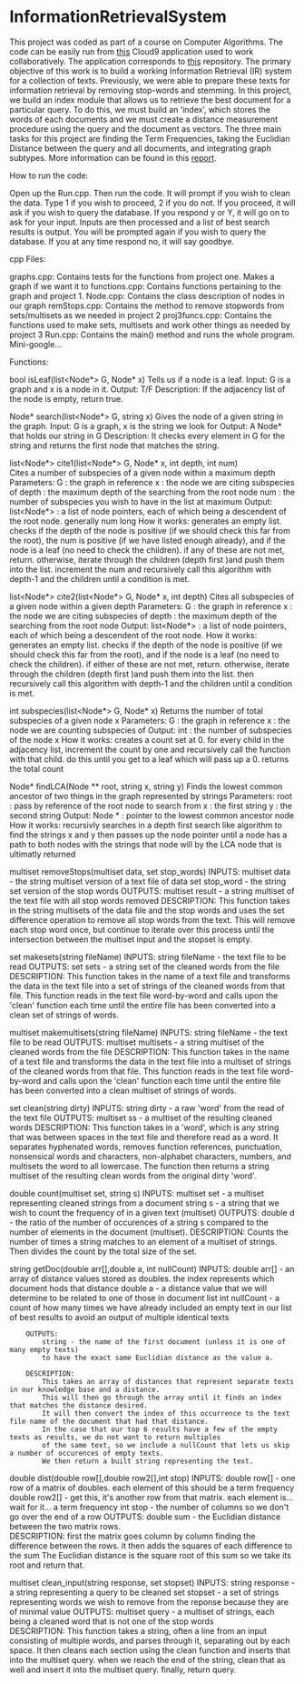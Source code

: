 # InformationRetrievalSystem
This project was coded as part of a course on Computer Algorithms. The code can be easily run from [this](https://cisc320proj3-bnlamet.c9users.io) Cloud9 application used to work collaboratively. The application corresponds to [this](https://ide.c9.io/bnlamet/cisc320proj3) repository.
The primary objective of this work is to build a working Information Retrieval (IR) system for a collection of texts. Previously, we were able to prepare these texts for information retrieval by removing stop-words and stemming. In this project, we build an index module that allows us to retrieve the best document for a particular query. To do this, we must build an ‘index’, which stores the words of each documents and we must create a distance measurement procedure using the query and the document as vectors. The three main tasks for this project are finding the Term Frequencies, taking the Euclidian Distance between the query and all documents, and integrating graph subtypes. More information can be found in this [report](https://drive.google.com/file/d/0B21tgVksEvzLQ19PSmtLQUQydTA/view?usp=sharing).

How to run the code:

Open up the Run.cpp. Then run the code. It will prompt if you wish to clean the data. Type 1 if you wish to proceed, 2 if you do not.
If you proceed, it will ask if you wish to query the database. If you respond y or Y, it will go on to ask for your input.
Inputs are then processed and a list of best search results is output. You will be prompted again if you wish to query the database.
If you at any time respond no, it will say goodbye.

cpp Files:

graphs.cpp: Contains tests for the functions from project one. Makes a graph if we want it to
functions.cpp: Contains functions pertaining to the graph and project 1.
Node.cpp: Contains the class description of nodes in our graph
remStops.cpp: Contains the method to remove stopwords from sets/multisets as we needed in project 2
proj3funcs.cpp: Contains the functions used to make sets, multisets and work other things as needed by project 3
Run.cpp: Contains the main() method and runs the whole program. Mini-google...

Functions:

bool isLeaf(list<Node*> G, Node* x)
    Tells us if a node is a leaf.
    Input: G is a graph and x is a node in it.
    Output: T/F
    Description: If the adjacency list of the node is empty, return true.

Node* search(list<Node*> G, string x)
    Gives the node of a given string in the graph.
    Input: G is a graph, x is the string we look for
    Output: A Node* that holds our string in G
    Description: It checks every element in G for the string and returns the first node that matches the string.

list<Node*> cite1(list<Node*> G, Node* x, int depth, int num)  
    Cites a number of subspecies of a given node within a maximum depth
    Parameters:
        G       : the graph in reference 
        x       : the node we are citing subspecies of 
        depth   : the maximum depth of the searching from the root node
        num     : the number of subspecies you wish to have in the list at maximum
    Output:
        list<Node*> : a list of node pointers, each of which being a descendent of the root node. generally num long
    How it works:
        generates an empty list. checks if the depth of the node is positive (if we should check this far from the root), 
        the num is positive (if we have listed enough already), and if the node is a leaf (no need to check the children).
        if any of these are not met, return. otherwise, iterate through the children (depth first )and push them into the list. 
        increment the num and recursively call this algorithm with depth-1 and the children until a condition is met.
        
list<Node*> cite2(list<Node*> G, Node* x, int depth)
    Cites all subspecies of a given node within a given depth
    Parameters:
        G       : the graph in reference 
        x       : the node we are citing subspecies of 
        depth   : the maximum depth of the searching from the root node
    Output:
        list<Node*> : a list of node pointers, each of which being a descendent of the root node.
    How it works:
        generates an empty list. checks if the depth of the node is positive (if we should check this far from the root), 
        and if the node is a leaf (no need to check the children). if either of these are not met, return. 
        otherwise, iterate through the children (depth first )and push them into the list. then 
        recursively call this algorithm with depth-1 and the children until a condition is met.
    
int subspecies(list<Node*> G, Node* x)
    Returns the number of total subspecies of a given node x
    Parameters:
        G       : the graph in reference 
        x       : the node we are counting subspecies of 
    Output:
        int : the number of subspecies of the node x 
    How it works:
        creates a count set at 0. for every child in the adjacency list, increment the count by one
        and recursively call the function with that child. do this until you get to a leaf which will 
        pass up a 0. returns the total count
    
Node* findLCA(Node ** root, string x, string y)
    Finds the lowest common ancestor of two things in the graph represented by strings
    Parameters:
        root   : pass by reference of the root node to search from
        x      : the first string
        y      : the second string
    Output:
        Node * : pointer to the lowest common ancestor node
    How it works:
        recursivly searches in a depth first search like algorithm to find the strings x and y
        then passes up the node pointer until a node has a path to both nodes with the strings
        that node will by the LCA node that is ultimatly returned
    
    
multiset<string> removeStops(multiset<string> data, set<string> stop_words)
    INPUTS:
        multiset<string> data - the string multiset version of a text file of data
        set<string> stop_word - the string set version of the stop words
    OUTPUTS:
        multiset<string> result - a string multiset of the text file with all stop words removed 
    DESCRIPTION:
        This function takes in the string multisets of the data file and the stop words
        and uses the set difference operation to remove all stop words from the text.
        This will remove each stop word once, but continue to iterate over this process
        until the intersection between the multiset input and the stopset is empty.
            
set<string> makesets(string fileName)
        INPUTS:
            string fileName - the text file to be read
        OUTPUTS:
            set<string> sets - a string set of the cleaned words from the file 
        DESCRIPTION:
            This function takes in the name of a text file and transforms the
            data in the text file into a set of strings of the cleaned words 
            from that file. This function reads in the text file word-by-word
            and calls upon the 'clean' function each time until the entire file
            has been converted into a clean set of strings of words.
            
multiset<string> makemultisets(string fileName)
        INPUTS:
            string fileName - the text file to be read
        OUTPUTS:
            multiset<string> multisets - a string multiset of the cleaned words from the file 
        DESCRIPTION:
            This function takes in the name of a text file and transforms the
            data in the text file into a multiset of strings of the cleaned words 
            from that file. This function reads in the text file word-by-word
            and calls upon the 'clean' function each time until the entire file
            has been converted into a clean multiset of strings of words.
            
set<string> clean(string dirty) 
        INPUTS:
            string dirty - a raw 'word' from the read of the text file
        OUTPUTS:
            multiset<string> ss - a multiset of the resulting cleaned words 
        DESCRIPTION:
            This function takes in a 'word', which is any string that was between
            spaces in the text file and therefore read as a word. It separates
            hyphenated words, removes function references, punctuation, nonsensical
            words and characters, non-alphabet characters, numbers, and multisets the
            word to all lowercase. The function then returns a string multiset of the
            resulting clean words from the original dirty 'word'. 
            
double count(multiset<string> set, string s)
        INPUTS:
        multiset<string> set - a multiset representing cleaned strings from a document
        string s - a string that we wish to count the frequency of in a given text (multiset)
        OUTPUTS:
        double d - the ratio of the number of occurences of a string s compared to the number of elements in the
        document (multiset).
        DESCRIPTION:
        Counts the number of times a string matches to an element of a multiset of strings. Then divides the count by the total size of the set.
        
string getDoc(double arr[],double a, int nullCount)
        INPUTS:
            double arr[] - an array of distance values stored as doubles. the index represents which document hods that distance
            double a - a distance value that we will determine to be related to one of those in document list
            int nullCount - a count of how many times we have already included an empty text in our list of best results
            to avoid an output of multiple identical texts
            
        OUTPUTS:
            string - the name of the first document (unless it is one of many empty texts) 
            to have the exact same Euclidian distance as the value a.
            
        DESCRIPTION:
            This takes an array of distances that represent separate texts in our knowledge base and a distance.
            This will then go through the array until it finds an index that matches the distance desired. 
            It will then convert the index of this occurrence to the text file name of the document that had that distance.
            In the case that our top 6 results have a few of the empty texts as results, we do not want to return multiples
            of the same text, so we include a nullCount that lets us skip a number of occurences of empty texts.
            We then return a built string representing the text.
             
double dist(double row[],double row2[],int stop)
        INPUTS:
        double row[] - one row of a matrix of doubles. each element of this should be a term frequency
        double row2[] - get this, it's another row from that matrix. each element is... wait for it... a term frequency
        int stop - the number of columns so we don't go over the end of a row
        OUTPUTS:
        double sum - the Euclidian distance between the two matrix rows.     
        DESCRIPTION:
        first the matrix goes column by column finding the difference between the rows.
        it then adds the squares of each difference to the sum
        The Euclidian distance is the square root of this sum so we take its root and return that.

multiset<string> clean_input(string response, set<string> stopset)
        INPUTS:
        string response - a string representing a query to be cleaned
        set<string> stopset - a set of strings representing words we wish to remove from the reponse because they are of minimal value
        OUTPUTS:
        multiset<string> query - a multiset of strings, each being a cleaned word that is not one of the stop words    
        DESCRIPTION:
        This function takes a string, often a line from an input consisting of multiple words, and parses
        through it, separating out by each space. It then cleans each section using the clean function
        and inserts that into the multiset query. when we reach the end of the string, clean that as well
        and insert it into the multiset query. finally, return query.
             

